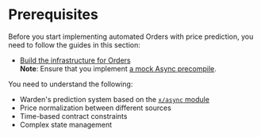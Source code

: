 ﻿---
sidebar_position: 2
---

# Prerequisites

Before you start implementing automated Orders with price prediction, you need to follow the guides in this section:

- [Build the infrastructure for Orders](/category/build-the-infrastructure-for-orders)  
  **Note**: Ensure that you implement [a mock Async precompile](../build-the-infrastructure-for-orders/create-mock-precompiles#13-create-an-async-precompile).

You need to understand the following:

- Warden's prediction system based on the [`x/async` module](/learn/warden-protocol-modules/x-async)
- Price normalization between different sources
- Time-based contract constraints
- Complex state management

